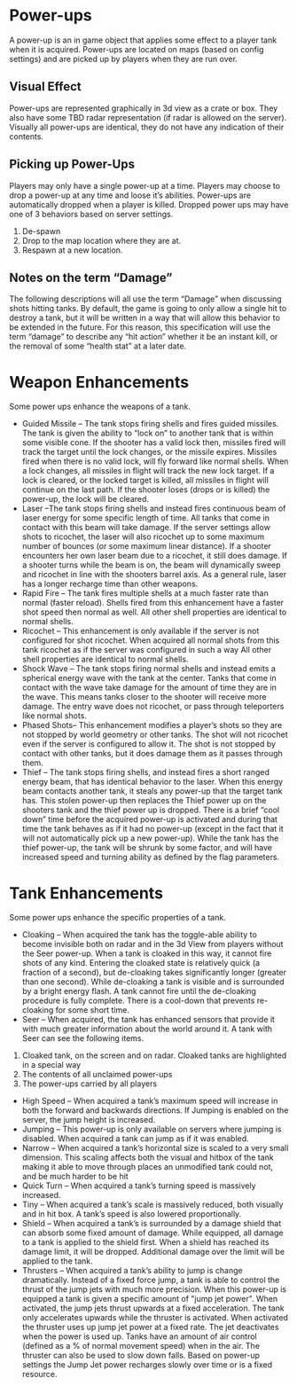 # Power-ups
A power-up is an in game object that applies some effect to a player tank when it is acquired. Power-ups are located on maps (based on config settings) and are picked up by players when they are run over.
## Visual Effect
Power-ups are represented graphically in 3d view as a crate or box. They also have some TBD radar representation (if radar is allowed on the server). Visually all power-ups are identical, they do not have any indication of their contents.
## Picking up Power-Ups
Players may only have a single power-up at a time. Players may choose to drop a power-up at any time and loose it’s abilities. Power-ups are automatically dropped when a player is killed. Dropped power ups may have one of 3 behaviors based on server settings.
1)	De-spawn
2)	Drop to the map location where they are at.
3)	Respawn at a new location.
## Notes on the term “Damage”
The following descriptions will all use the term “Damage” when discussing shots hitting tanks. By default, the game is going to only allow a single hit to destroy a tank, but it will be written in a way that will allow this behavior to be extended in the future. For this reason, this specification will use the term “damage” to describe any “hit action” whether it be an instant kill, or the removal of some “health stat” at a later date.
# Weapon Enhancements
Some power ups enhance the weapons of a tank. 
* Guided Missile – The tank stops firing shells and fires guided missiles. The tank is given the ability to “lock on” to another tank that is within some visible cone. If the shooter has a valid lock then, missiles fired will track the target until the lock changes, or the missile expires. Missiles fired when there is no valid lock, will fly forward like normal shells. When a lock changes, all missiles in flight will track the new lock target. If a lock is cleared, or the locked target is killed, all missiles in flight will continue on the last path. If the shooter loses (drops or is killed) the power-up, the lock will be cleared. 
* Laser –The tank stops firing shells and instead fires continuous beam of laser energy for some specific length of time. All tanks that come in contact with this beam will take damage. If the server settings allow shots to ricochet, the laser will also ricochet up to some maximum number of bounces (or some maximum linear distance).  If a shooter encounters her own laser beam due to a ricochet, it still does damage. If a shooter turns while the beam is on, the beam will dynamically sweep and ricochet in line with the shooters barrel axis. As a general rule, laser has a longer recharge time than other weapons.
* Rapid Fire – The tank fires multiple shells at a much faster rate than normal (faster reload). Shells fired from this enhancement have a faster shot speed then normal as well. All other shell properties are identical to normal shells. 
* Ricochet – This enhancement is only available if the server is not configured for shot ricochet. When acquired all normal shots from this tank ricochet as if the server was configured in such a way All other shell properties are identical to normal shells. 
* Shock Wave – The tank stops firing normal shells and instead emits a spherical energy wave with the tank at the center. Tanks that come in contact with the wave take damage for the amount of time they are in the wave. This means tanks closer to the shooter will receive more damage. The entry wave does not ricochet, or pass through teleporters like normal shots.
* Phased Shots– This enhancement modifies a player’s shots so they are not stopped by world geometry or other tanks.  The shot will not ricochet even if the server is configured to allow it. The shot is not stopped by contact with other tanks, but it does damage them as it passes through them.
* Thief – The tank stops firing shells, and instead fires a short ranged energy beam, that has identical behavior to the laser. When this energy beam contacts another tank, it steals any power-up that the target tank has. This stolen power-up then replaces the Thief power up on the shooters tank and the thief power up is dropped. There is a brief “cool down” time before the acquired power-up is activated and during that time the tank behaves as if it had no power-up (except in the fact that it will not automatically pick up a new power-up). While the tank has the thief power-up, the tank will be shrunk by some factor, and will have increased speed and turning ability as defined by the flag parameters.

# Tank Enhancements
Some power ups enhance the specific properties of a tank. 
* Cloaking – When acquired the tank has the toggle-able ability to become invisible both on radar and in the 3d View from players without the Seer power-up. When a tank is cloaked in this way, it cannot fire shots of any kind.  Entering the cloaked state is relatively quick (a fraction of a second), but de-cloaking takes significantly longer (greater than one second). While de-cloaking a tank is visible and is surrounded by a bright energy flash.  A tank cannot fire until the de-cloaking procedure is fully complete. There is a cool-down that prevents re-cloaking for some short time.
* Seer – When acquired, the tank has enhanced sensors that provide it with much greater information about the world around it. A tank with Seer can see the following items.
1) Cloaked tank, on the screen and on radar. Cloaked tanks are highlighted in a special way
2) The contents of all unclaimed power-ups
3) The power-ups carried by all players
* High Speed – When acquired a tank’s maximum speed will increase in both the forward and backwards directions. If Jumping is enabled on the server, the jump height is increased. 
* Jumping – This power-up is only available on servers where jumping is disabled. When acquired a tank can jump as if it was enabled.
* Narrow – When acquired a tank’s horizontal size is scaled to a very small dimension.  This scaling affects both the visual and hitbox of the tank making it able to move through places an unmodified tank could not, and be much harder to be hit
* Quick Turn – When acquired a tank’s turning speed is massively increased.
* Tiny – When acquired a tank’s scale is massively reduced, both visually and in hit box. A tank’s speed is also lowered proportionally.
* Shield – When acquired a tank’s is surrounded by a damage shield that can absorb some fixed amount of damage. While equipped, all damage to a tank is applied to the shield first. When a shield has reached its damage limit, it will be dropped. Additional damage over the limit will be applied to the tank. 
* Thrusters – When acquired a tank’s ability to jump is change dramatically. Instead of a fixed force jump, a tank is able to control the thrust of the jump jets with much more precision.  When this power-up is equipped a tank is given a specific amount of "jump jet power". When activated, the jump jets thrust upwards at a fixed acceleration. The tank only accelerates upwards while the thruster is activated. When activated the thruster uses up jump jet power at a fixed rate. The jet deactivates when the power is used up. Tanks have an amount of air control (defined as a % of normal movement speed) when in the air. The thruster can also be used to slow down falls. Based on power-up settings the Jump Jet power recharges slowly over time or is a fixed resource.


